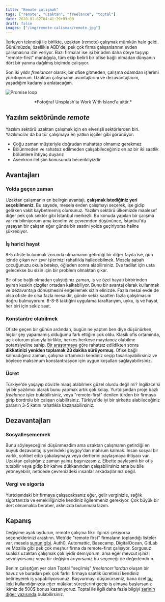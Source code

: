 ```yaml
---
title: "Remote çalışmak"
tags: ["remote", "uzaktan", "freelance", "toptal"]
date: 2020-01-02T04:41:29+03:00
draft: false
images: ["/img/remote-calismak/remote.jpg"]
---
```


İlerleyen teknoloji ile birlikte, uzaktan (remote) çalışmak mümkün hale geldi.
Günümüzde, özellikle ABD'de, pek çok firma çalışanlarının evden çalışmasına izin veriyor.
Bazı firmalar ise işi bir adım daha öteye taşıyıp "remote-first" mantığıyla, tüm ekip belirli bir ofise bağlı olmadan dünyanın dört bir yanına dağılmış biçimde çalışıyor.

Son iki yıldır *freelancer* olarak, bir ofise gitmeden, çalışma odamdan işlerimi yürütüyorum.
Uzaktan çalışmanın avantajlarını ve dezavantajlarını, yaşadığım kadarıyla anlatacağım.

![Promise loop][1]
<center>*Fotoğraf Unsplash'ta Work With Island'a aittir.*</center>

## Yazılım sektöründe *remote*
Yazılım sektörü uzaktan çalışmak için en elverişli sektörlerden biri.
Yazılımcılar da bu tür çalışmaya en yatkın işçiler gibi görünüyor:

* Çoğu zaman müşteriyle doğrudan muhattap olmamız gerekmez
* Bölünmeden ve rahatsız edilmeden çalışabileceğimiz en az bir iki saatlik bölümlere ihtiyaç duyarız
* Asenkron iletişim konusunda becerikliyizdir

## Avantajları
### Yolda geçen zaman
Uzaktan çalışmanın en belirgin avantajı, **çalışmak istediğiniz yeri seçebilmeniz**.
Bu sayede, mesela evden çalışmayı seçerek, işe gidip gelirken vakit kaybetmemiş olursunuz.
Yazılım sektörü ülkemizde maalesef diğer pek çok sektör gibi İstanbul merkezli.
Bu konuda yapılan bir çalışma var mı bilmiyorum ama kendim ve çevremden düşününce, İstanbul'da yaşayan bir çalışan eğer günde bir saatini yolda geçiriyorsa haline şükrediyor.

### İş harici hayat
8-5 ofiste bulunmak zorunda olmamanın getirdiği bir diğer fayda ise, gün içinde çıkan ıvır zıvır işlerinizi rahatlıkla halledebilmek.
Mesela sabah çocuğunuzu okula bırakıp, öğleden sonra alabilirsiniz.
Eve tadilat için usta gelecekse bu sizin için bir problem olmaktan çıkar.

Bir ofise bağlı olmadan çalıştığınız zaman, iş ve özel hayatı birbirinden ayıran keskin çizgiler ortadan kalkabiliyor.
Bunu bir avantaj olarak kullanmak ve dezavantaja dönüşmesini engellemek sizin elinizde.
Fazla mesai evde de olsa ofiste de olsa fazla mesaidir, günde sekiz saatten fazla çalışılmasını doğru bulmuyorum.
8-8-8 taktiğini uygulama taraftarıyım, uyku, iş ve hayat, her biri için sekiz saat.

### Konstantre olabilmek
Ofiste geçen bir günün ardından, bugün ne yaptım ben diye düşünürken, hiçbir şey yapamamış olduğumu fark ettiğim çok oldu.
Klasik ofis ortamında, açık oturum planıyla birlikte, herkes herkese maydanoz olabilme potansiyeline sahip.
[Bir araştırmaya](https://lifehacker.com/how-long-it-takes-to-get-back-on-track-after-a-distract-1720708353) göre rahatsız edildikten sonra **dikkatinizi yeniden toplamak 23 dakika sürüyormuş**.
Ofise bağlı kalmadığınız zaman, çalışma ortamınızı kendiniz seçip tasarlayabilirsiniz ve böylece maksimum konstantrasyon için uygun koşulları sağlayabilirsiniz.

### Ücret
Türkiye'de yaşayıp dövizle maaş alabilmek güzel olurdu değil mi?
İngilizce'si iyi bir yazılımcı olarak bunu yapmak artık çok kolay.
Yurtdışından proje bazlı *freelance* işler bulabilirsiniz, veya "remote-first" denilen türden bir firmaya girip bordrolu bir çalışan olabilirsiniz.
Türkiye'de iyi bir şirkette alabileceğiniz paranın 3-5 katını rahatlıkla kazanabilirsiniz.

## Dezavantajları
### Sosyalleşememek
Bunu söyleyeceğimi düşünmezdim ama uzaktan çalışmanın getirdiği en büyük dezavantaj iş yerindeki goygoy'dan mahrum kalmak.
İnsan sosyal bir varlık, sohbet edip şakalaşmaya veya dertlerini paylaşmaya ihtiyacı var.
Uzaktan çalıştığınız zaman yalnız başınızasınız.
Elbette paylaşımlı bir ofis tutabilir veya gidip bir kahve dükkanından çalışabilirsiniz ama bu bile yetmeyebilir, neticede çevrenizdeki insanlar arkadaşlarınız değil.

### Vergi ve sigorta
Yurtdışındaki bir firmaya çalışacaksanız eğer, gelir verginizle, sağlık sigortanızla ve emekliliğinizle kendiniz ilgilenmeniz gerekiyor.
Çok büyük bir dert olmamakla beraber, aklınızda bulunması lazım.

## Kapanış
Değişime ayak uydurun, remote çalışma fikri ilginizi çekiyorsa seçeneklerinizi araştırın.
Web'de "remote first" firmaların toplandığı listeler var, mesela [şunun gibi](https://github.com/yanirs/established-remote).
Auth0, Automattic, Basecamp, DigitalOcean, GitLab ve Mozilla gibi pek çok meşhur firma da remote-first çalışıyor.
Sorgusuz sualsiz uzaktan çalışmak çok iyidir demiyorum, ama eğer mevcut işinizi sevmiyorsanız veya bir değişim arıyorsanız bu seçeneği de değerlendirin.

Benim çalışıtğım yer olan Toptal "seçilmiş" *freelancer'lardan* oluşan bir havuz ve buradan pek çok farklı firmaya saatlik ücretinizi kendiniz belirleyerek iş yapabiliyorsunuz.
Başvurmayı düşünürseniz, bana özel [bu linki](https://www.toptal.com#connect-nothing-but-knowing-app-developers) kullandığınızda eğer mülakat süreçlerini geçip iş almaya başlarsanız ikimiz de 500$ bonus kazanıyoruz.
Toptal ile ilgili daha fazla bilgiyi [serinin diğer yazısında](/diger/toptal) bulabilirsiniz.

[1]: /img/remote-calismak/remote.jpg

